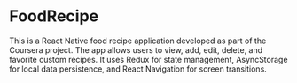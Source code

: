 # FoodRecipe
This is a React Native food recipe application developed as part of the Coursera project. The app allows users to view, add, edit, delete, and favorite custom recipes. It uses Redux for state management, AsyncStorage for local data persistence, and React Navigation for screen transitions.
